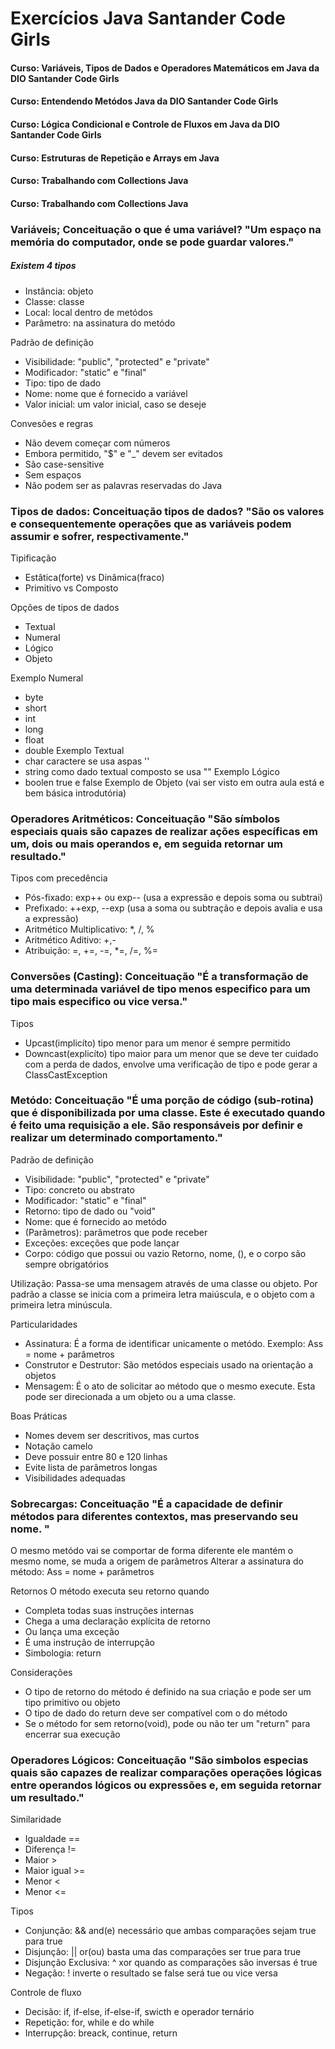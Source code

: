 # Exercícios Java Santander Code Girls
#### Curso: Variáveis, Tipos de Dados e Operadores Matemáticos em Java da DIO Santander Code Girls
#### Curso: Entendendo Metódos Java da DIO Santander Code Girls
#### Curso: Lógica Condicional e Controle de Fluxos em Java da DIO Santander Code Girls  
#### Curso: Estruturas de Repetição e Arrays em Java
#### Curso: Trabalhando com Collections Java
#### Curso: Trabalhando com Collections Java


### Variáveis; Conceituação o que é uma variável? "Um espaço na memória do computador, onde se pode guardar valores."


##### Existem 4 tipos
- Instância: objeto
- Classe: classe
- Local: local dentro de metódos
- Parâmetro: na assinatura do metódo
  
Padrão de definição
- Visibilidade: "public", "protected" e "private"
- Modificador: "static" e "final"
- Tipo: tipo de dado
- Nome: nome que é fornecido a variável
- Valor inicial: um valor inicial, caso se deseje

Convesões e regras
- Não devem começar com números
- Embora permitido, "$" e "_" devem ser evitados
- São case-sensitive
- Sem espaços
- Não podem ser as palavras reservadas do Java

### Tipos de dados: Conceituação tipos de dados? "São os valores e consequentemente operações que as variáveis podem assumir e sofrer, respectivamente."

Tipificação
- Estâtica(forte) vs Dinâmica(fraco)
- Primitivo vs Composto

Opções de tipos de dados
- Textual
- Numeral
- Lógico
- Objeto

Exemplo Numeral
- byte
- short
- int
- long
- float
- double
Exemplo Textual
- char caractere se usa aspas ''
- string como dado textual composto se usa ""
Exemplo Lógico
- boolen true e false
Exemplo de Objeto (vai ser visto em outra aula está e bem básica introdutória)

### Operadores Aritméticos: Conceituação "São símbolos especiais quais são capazes de realizar ações específicas em um, dois ou mais operandos e, em seguida retornar um resultado."

Tipos com precedência
- Pós-fixado: exp++ ou exp-- (usa a expressão e depois soma ou subtrai)
- Prefixado: ++exp, --exp (usa a soma ou subtração e depois avalia e usa a expressão)
- Aritmético Multiplicativo: *, /, %
- Aritmético Aditivo: +,-
- Atribuição: =, +=, -=, *=, /=, %=

### Conversões (Casting): Conceituação "É a transformação de uma determinada variável de tipo menos especifico para um tipo mais especifico ou vice versa."

Tipos
- Upcast(implicíto) tipo menor para um menor é sempre permitido
- Downcast(explicíto) tipo maior para um menor que se deve ter cuidado com a perda de dados, envolve uma verificação de tipo e pode gerar a ClassCastException

### Metódo: Conceituação "É uma porção de código (sub-rotina) que é disponibilizada por uma classe. Este é executado quando é feito uma requisição a ele. São responsáveis por definir e realizar um determinado comportamento."

Padrão de definição
- Visibilidade: "public", "protected" e "private"
- Tipo: concreto ou abstrato
- Modificador: "static" e "final"
- Retorno: tipo de dado ou "void"
- Nome: que é fornecido ao metódo
- (Parâmetros): parâmetros que pode receber
- Exceções: exceções que pode lançar
- Corpo: código que possui ou vazio 
Retorno, nome, (), e o corpo são sempre obrigatórios

Utilização: Passa-se uma mensagem através de uma classe ou objeto. Por padrão a classe se inicia com a primeira letra maiúscula, e o objeto com a primeira letra minúscula.

Particularidades
- Assinatura: É a forma de identificar unicamente o metódo. Exemplo: Ass = nome + parâmetros
- Construtor e Destrutor: São metódos especiais usado na orientação a objetos
- Mensagem: É o ato de solicitar ao método que o mesmo execute. Esta pode ser direcionada a um objeto ou a uma classe.

Boas Práticas
- Nomes devem ser descritivos, mas curtos
- Notação camelo
- Deve possuir entre 80 e 120 linhas
- Evite lista de parâmetros longas
- Visibilidades adequadas

### Sobrecargas: Conceituação "É a capacidade de definir métodos para diferentes contextos, mas preservando seu nome. "
O mesmo metódo vai se comportar de forma diferente ele mantém o mesmo nome, se muda a origem de parâmetros
Alterar a assinatura do método: Ass = nome + parâmetros

Retornos
O método executa seu retorno quando
- Completa todas suas instruções internas
- Chega a uma declaração explícita de retorno
- Ou lança uma exceção
- É uma instrução de interrupção
- Simbologia: return

Considerações
- O tipo de retorno do método é definido na sua criação e pode ser um tipo primitivo ou objeto
- O tipo de dado do return deve ser compatível com o do método
- Se o método for sem retorno(void), pode ou não ter um "return" para encerrar sua execução

### Operadores Lógicos: Conceituação "São simbolos especias quais são capazes de realizar comparações operações lógicas entre operandos lógicos ou expressões e, em seguida retornar um resultado."

Similaridade
- Igualdade ==
- Diferença !=
- Maior >
- Maior igual >=
- Menor <
- Menor <=

Tipos
- Conjunção: && and(e) necessário que ambas comparações sejam true para true
- Disjunção: || or(ou) basta uma das comparações ser true para true
- Disjunção Exclusiva: ^ xor quando as comparações são inversas é true
- Negação: ! inverte o resultado se false será tue ou vice versa

Controle de fluxo
- Decisão: if, if-else, if-else-if, swicth e operador ternário
- Repetição: for, while e do while
- Interrupção: breack, continue, return

  



  


  

